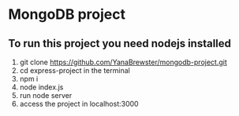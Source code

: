 # MongoDB project

## To run this project you need nodejs installed

1. git clone https://github.com/YanaBrewster/mongodb-project.git
2. cd express-project in the terminal
3. npm i
4. node index.js
5. run node server
6. access the project in localhost:3000
